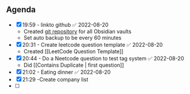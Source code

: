 ## Agenda
- [x] 19:59 - linkto github ✅ 2022-08-20
	- Created [git repository](https://github.com/rmohnani/Obsidian-Vaults) for all Obsidian vaults
	- Set auto backup to be every 60 minutes
- [x] 20:31 - Create leetcode question template ✅ 2022-08-20
	- Created [[LeetCode Question Template]] 
- [x] 20:44 - Do a Neetcode question to test tag system ✅ 2022-08-20
	- Did [[Contains Duplicate | first question]]
- [x] 21:02 - Eating dinner ✅ 2022-08-20
- [x] 21:29 -Create company list
- [ ] 